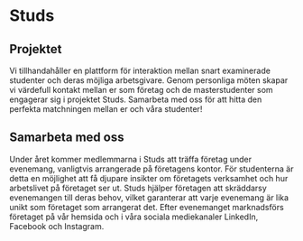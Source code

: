 # Studs
## Projektet
Vi tillhandahåller en plattform för interaktion mellan snart examinerade studenter och deras möjliga arbetsgivare. Genom personliga möten skapar vi värdefull kontakt mellan er som företag och de masterstudenter som engagerar sig i projektet Studs. Samarbeta med oss för att hitta den perfekta matchningen mellan er och våra studenter! 

## Samarbeta med oss
Under året kommer medlemmarna i Studs att träffa företag under evenemang, vanligtvis arrangerade på företagens kontor. För studenterna är detta en möjlighet att få djupare insikter om företagets verksamhet och hur arbetslivet på företaget ser ut. Studs hjälper företagen att skräddarsy evenemangen till deras behov, vilket garanterar att varje evenemang är lika unikt som företaget som arrangerat det. Efter evenemanget marknadsförs företaget på vår hemsida och i våra sociala mediekanaler LinkedIn, Facebook och Instagram.
